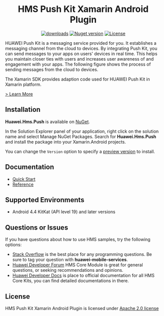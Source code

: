 <p align="center">
  <h1 align="center">HMS Push Kit Xamarin Android Plugin</h1>
</p>

<p align="center">
  <a href="NUGET_URL"><img src="https://img.shields.io/nuget/dt/Huawei.Hms.Push?label=Downloads&color=%23007EC6&style=for-the-badge"alt="downloads"></a>
  <a href="NUGET_URL"><img src="https://img.shields.io/nuget/v/Huawei.Hms.Push?color=%23ed2a1c&style=for-the-badge" alt="Nuget version"></a>
  <a href="/LICENSE.txt"><img src="https://img.shields.io/badge/License-Apache%202.0-blue.svg?color=%3bcc62&style=for-the-badge" alt="License"></a>
</p>

HUAWEI Push Kit is a messaging service provided for you. It establishes a messaging channel from the cloud to devices. By integrating Push Kit, you can send messages to your apps on users' devices in real time. This helps you maintain closer ties with users and increases user awareness of and engagement with your apps. The following figure shows the process of sending messages from the cloud to devices.

The Xamarin SDK provides adaption code used for HUAWEI Push Kit in Xamarin platform.

[> Learn More](https://developer.huawei.com/consumer/en/doc/development/HMS-Plugin-Guides/introduction-0000001050139636)

## Installation

**Huawei.Hms.Push** is available on [NuGet](https://www.nuget.org/packages/Huawei.Hms.Push). 

In the Solution Explorer panel of your application, right click on the solution name and select Manage NuGet Packages. Search for **Huawei.Hms.Push** and install the package into your Xamarin.Android projects.

You can change the `Version` option to specify a [preview version](https://www.nuget.org/packages/NUGET_PACKAGE_ID) to install.

## Documentation

- [Quick Start](https://developer.huawei.com/consumer/en/doc/development/HMS-Plugin-Guides/preparedevenv-0000001050136492)
- [Reference](https://developer.huawei.com/consumer/en/doc/development/HMS-Plugin-References/overview-0000001096871993)

## Supported Environments
 
- Android 4.4 KitKat (API level 19) and later versions

## Questions or Issues

If you have questions about how to use HMS samples, try the following options:
- [Stack Overflow](https://stackoverflow.com/questions/tagged/huawei-mobile-services) is the best place for any programming questions. Be sure to tag your question with **huawei-mobile-services**.
- [Huawei Developer Forum](https://forums.developer.huawei.com/forumPortal/en/home?fid=0101187876626530001) HMS Core Module is great for general questions, or seeking recommendations and opinions.
- [Huawei Developer Docs](https://developer.huawei.com/consumer/en/doc/overview/HMS-Core-Plugin) is place to official documentation for all HMS Core Kits, you can find detailed documentations in there.

## License

HMS Push Kit Xamarin Android Plugin is licensed under [Apache 2.0 license](LICENSE.txt)